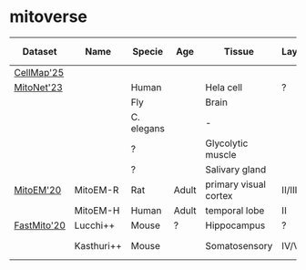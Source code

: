 # mitoverse


| Dataset  | Name     |   Specie   | Age   | Tissue     |Layer| Microscope |  Shape (xyz)       | Resolution      | # Mitos     |
|----------|----------|------------|-------|------------|-----|------------|--------------------|-----------------|-------------|
| [CellMap'25](https://cellmapchallenge.janelia.org/)|||||||147 vol       | 8x8x8        | 1580         |
| [MitoNet'23](https://volume-em.github.io/empanada.html)||Human||Hela cell|?||(256,256,256)       | 15x15x15        | 68         |
|          |           | Fly       |       | Brain       |    |    ?          | (256,255,255)     | 12x12x12      | 91         |
|          |           | C. elegans|       | -           |    | ?          | (256,256,256)     | 24x24x24         | 241        |
|          |           |    ?      |       | Glycolytic muscle|   | ?          | (302,383,765)     | 18x18x18     | 104        |
|          |           |     ?     |       | Salivary gland|     | ?          | (140,1081,1200)   | 15x15x15      | 46         |
| [MitoEM'20](https://mitoem.grand-challenge.org/)|MitoEM-R|Rat|Adult|primary visual cortex|II/III|MSEM|(512,512,500)x64|8x8x30| 8201     |
|          | MitoEM-H | Human      | Adult |temporal lobe| II | MSEM       |(512,512,500)x64    |   8x8x30        | 13537      |
| [FastMito'20](https://sites.google.com/view/connectomics/)|Lucchi++|Mouse|?|Hippocampus|?|?|(512, 768, 82)|10x10x10| 70         |
|          | Kasthuri++| Mouse     |       |Somatosensory| IV/V | SEM      |(732,806,85)<br/>(667,776,75)|12x12x30| 267        |
